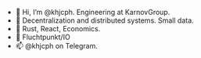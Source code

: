 - 👋 Hi, I’m @khjcph. Engineering at KarnovGroup.
- 👀 Decentralization and distributed systems. Small data.
- 🌱 Rust, React, Economics.
- 💞️ Fluchtpunkt/IO
- 📫 @khjcph on Telegram.
